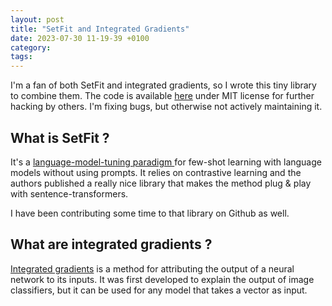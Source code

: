 ```yaml
---
layout: post
title: "SetFit and Integrated Gradients"
date: 2023-07-30 11-19-39 +0100
category: 
tags: 
---
```


I'm a fan of both SetFit and integrated gradients, so I wrote this tiny library to combine them. The code is available [here](https://github.com/kgourgou/setfit-integrated-gradients) under MIT license for further hacking by others. I'm fixing bugs, but otherwise not actively maintaining it. 

## What is SetFit ?

It's a [language-model-tuning paradigm ](https://huggingface.co/blog/setfit) for few-shot learning with language models without using prompts. It relies on contrastive learning and the authors published a really nice library that makes the method plug & play with sentence-transformers. 

I have been contributing some time to that library on Github as well. 

## What are integrated gradients ?

[Integrated gradients](https://www.tensorflow.org/tutorials/interpretability/integrated_gradients) is a method for attributing the output of a neural network to its inputs. It was first developed to explain the output of image classifiers, but it can be used for any model that takes a vector as input. 

